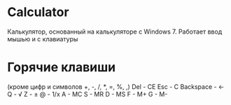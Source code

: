 # Calculator
Калькулятор, основанный на калькуляторе с Windows 7.
Работает ввод мышью и с клавиатуры

# Горячие клавиши
(кроме цифр и символов +, -, /, *, =, %, ,)
Del - CE
Esc - C
Backspace -  ←
Q - √
Z - ±
@ - 1/x
A - MC
S - MR
D - MS
F - M+
G - M-
